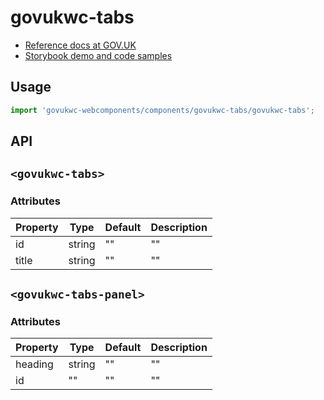 # govukwc-tabs

- [Reference docs at GOV.UK](https://design-system.service.gov.uk/components/tabs/)
- [Storybook demo and code samples](http://tgreyuk.github.io/govuk-webcomponents/storybook/?path=/story/tabs/)

## Usage

```javascript
import 'govukwc-webcomponents/components/govukwc-tabs/govukwc-tabs';
```

## API

## `<govukwc-tabs>`

### Attributes

| Property  |  Type     | Default | Description |
|-----------|-----------|---------|-------------|
| id|string|""|""
| title|string|""|""| 

## `<govukwc-tabs-panel>`

### Attributes

| Property  |  Type     | Default | Description |
|-----------|-----------|---------|-------------|
| heading|string|""|""
| id|""|""|""| 

